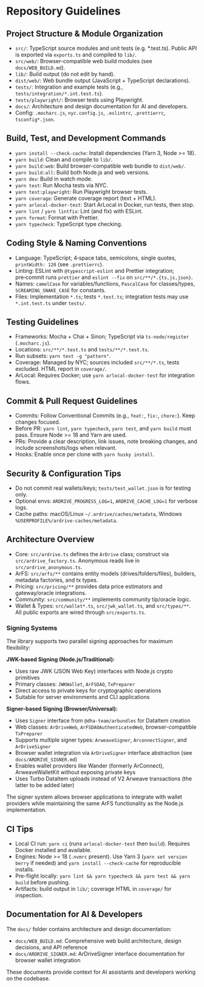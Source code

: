 # Repository Guidelines

## Project Structure & Module Organization

- `src/`: TypeScript source modules and unit tests (e.g. \*.test.ts). Public API is exported via `exports.ts` and compiled to `lib/`.
- `src/web/`: Browser-compatible web build modules (see `docs/WEB_BUILD.md`).
- `lib/`: Build output (do not edit by hand).
- `dist/web/`: Web bundle output (JavaScript + TypeScript declarations).
- `tests/`: Integration and example tests (e.g., `tests/integration/*.int.test.ts`).
- `tests/playwright/`: Browser tests using Playwright.
- `docs/`: Architecture and design documentation for AI and developers.
- Config: `.mocharc.js`, `nyc.config.js`, `.eslintrc`, `.prettierrc`, `tsconfig*.json`.

## Build, Test, and Development Commands

- `yarn install --check-cache`: Install dependencies (Yarn 3, Node >= 18).
- `yarn build`: Clean and compile to `lib/`.
- `yarn build:web`: Build browser-compatible web bundle to `dist/web/`.
- `yarn build:all`: Build both Node.js and web versions.
- `yarn dev`: Build in watch mode.
- `yarn test`: Run Mocha tests via NYC.
- `yarn test:playwright`: Run Playwright browser tests.
- `yarn coverage`: Generate coverage report (text + HTML).
- `yarn arlocal-docker-test`: Start ArLocal in Docker, run tests, then stop.
- `yarn lint` / `yarn lintfix`: Lint (and fix) with ESLint.
- `yarn format`: Format with Prettier.
- `yarn typecheck`: TypeScript type checking.

## Coding Style & Naming Conventions

- Language: TypeScript; 4‑space tabs, semicolons, single quotes, `printWidth: 120` (see `.prettierrc`).
- Linting: ESLint with `@typescript-eslint` and Prettier integration; pre‑commit runs `prettier` and `eslint --fix` on `src/**/*.{ts,js,json}`.
- Names: `camelCase` for variables/functions, `PascalCase` for classes/types, `SCREAMING_SNAKE_CASE` for constants.
- Files: Implementation `*.ts`; tests `*.test.ts`; integration tests may use `*.int.test.ts` under `tests/`.

## Testing Guidelines

- Frameworks: Mocha + Chai + Sinon; TypeScript via `ts-node/register` (`.mocharc.js`).
- Locations: `src/**/*.test.ts` and `tests/**/*.test.ts`.
- Run subsets: `yarn test -g "pattern"`.
- Coverage: Managed by NYC; sources included `src/**/*.ts`, tests excluded. HTML report in `coverage/`.
- ArLocal: Requires Docker; use `yarn arlocal-docker-test` for integration flows.

## Commit & Pull Request Guidelines

- Commits: Follow Conventional Commits (e.g., `feat:`, `fix:`, `chore:`). Keep changes focused.
- Before PR: `yarn lint`, `yarn typecheck`, `yarn test`, and `yarn build` must pass. Ensure Node >= 18 and Yarn are used.
- PRs: Provide a clear description, link issues, note breaking changes, and include screenshots/logs when relevant.
- Hooks: Enable once per clone with `yarn husky install`.

## Security & Configuration Tips

- Do not commit real wallets/keys; `tests/test_wallet.json` is for testing only.
- Optional envs: `ARDRIVE_PROGRESS_LOG=1`, `ARDRIVE_CACHE_LOG=1` for verbose logs.
- Cache paths: macOS/Linux `~/.ardrive/caches/metadata`, Windows `%USERPROFILE%/ardrive-caches/metadata`.

## Architecture Overview

- Core: `src/ardrive.ts` defines the `ArDrive` class; construct via `src/ardrive_factory.ts`. Anonymous reads live in `src/ardrive_anonymous.ts`.
- ArFS: `src/arfs/**` contains entity models (drives/folders/files), builders, metadata factories, and tx types.
- Pricing: `src/pricing/**` provides data price estimators and gateway/oracle integrations.
- Community: `src/community/**` implements community tip/oracle logic.
- Wallet & Types: `src/wallet*.ts`, `src/jwk_wallet.ts`, and `src/types/**`. All public exports are wired through `src/exports.ts`.

### Signing Systems

The library supports two parallel signing approaches for maximum flexibility:

**JWK-based Signing (Node.js/Traditional):**

- Uses raw JWK (JSON Web Key) interfaces with Node.js crypto primitives
- Primary classes: `JWKWallet`, `ArFSDAO`, `TxPreparer`
- Direct access to private keys for cryptographic operations
- Suitable for server environments and CLI applications

**Signer-based Signing (Browser/Universal):**

- Uses `Signer` interface from `@dha-team/arbundles` for DataItem creation
- Web classes: `ArDriveWeb`, `ArFSDAOAuthenticatedWeb`, browser-compatible `TxPreparer`
- Supports multiple signer types: `ArweaveSigner`, `ArconnectSigner`, and `ArDriveSigner`
- Browser wallet integration via `ArDriveSigner` interface abstraction (see `docs/ARDRIVE_SIGNER.md`)
- Enables wallet providers like Wander (formerly ArConnect), ArweaveWalletKit without exposing private keys
- Uses Turbo DataItem uploads instead of V2 Arweave transactions (the latter to be added later)

The signer system allows browser applications to integrate with wallet providers while maintaining the same ArFS functionality as the Node.js implementation.

## CI Tips

- Local CI run: `yarn ci` (runs `arlocal-docker-test` then `build`). Requires Docker installed and available.
- Engines: Node >= 18 (`.nvmrc` present). Use Yarn 3 (`yarn set version berry` if needed) and `yarn install --check-cache` for reproducible installs.
- Pre-flight locally: `yarn lint && yarn typecheck && yarn test && yarn build` before pushing.
- Artifacts: build output in `lib/`; coverage HTML in `coverage/` for inspection.

## Documentation for AI & Developers

The `docs/` folder contains architecture and design documentation:

- `docs/WEB_BUILD.md`: Comprehensive web build architecture, design decisions, and API reference
- `docs/ARDRIVE_SIGNER.md`: ArDriveSigner interface documentation for browser wallet integration

These documents provide context for AI assistants and developers working on the codebase.
